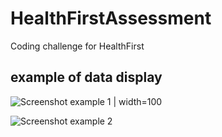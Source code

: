 # HealthFirstAssessment
Coding challenge for HealthFirst

## example of data display
![Screenshot example 1  | width=100](https://user-images.githubusercontent.com/43827399/62829836-d3519e80-bbbf-11e9-8942-a6a0a4360f6b.png)

![Screenshot example 2](https://user-images.githubusercontent.com/43827399/62829837-d3519e80-bbbf-11e9-920d-76b7f28a3630.png)
